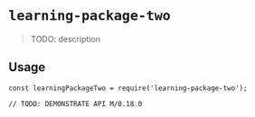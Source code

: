 # `learning-package-two`

> TODO: description

## Usage

```
const learningPackageTwo = require('learning-package-two');

// TODO: DEMONSTRATE API M/0.18.0
```
